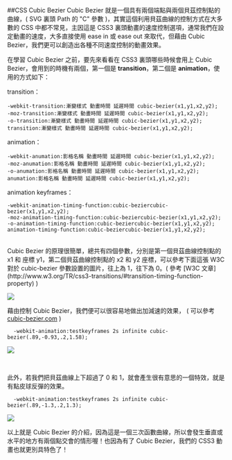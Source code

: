 ##CSS Cubic Bezier
Cubic Bezier 就是一個具有兩個端點與兩個貝茲控制點的曲線，( SVG 裏頭 Path 的 "C" 參數 )，其實這個利用貝茲曲線的控制方式在大多數的 CSS 中都不常見，主因這是 CSS3 裏頭動畫的速度控制選項，通常我們在設定動畫的速度，大多直接使用 ease in 或 ease out 來取代，但藉由 Cubic Bezier，我們更可以創造出各種不同速度控制的動畫效果。

在學習 Cubic Bezier 之前，要先來看看在 CSS3 裏頭哪些時候會用上 Cubic Bezier，會用到的時機有兩個，第一個是 **transition**，第二個是 **animation**，使用的方式如下：

transition：

	-webkit-transition:漸變樣式 動畫時間 延遲時間 cubic-bezier(x1,y1,x2,y2);
	-moz-transition:漸變樣式 動畫時間 延遲時間 cubic-bezier(x1,y1,x2,y2);
	-o-transition:漸變樣式 動畫時間 延遲時間 cubic-bezier(x1,y1,x2,y2);
	transition:漸變樣式 動畫時間 延遲時間 cubic-bezier(x1,y1,x2,y2);

animation：

	-webkit-anumation:影格名稱 動畫時間 延遲時間 cubic-bezier(x1,y1,x2,y2);
	-moz-anumation:影格名稱 動畫時間 延遲時間 cubic-bezier(x1,y1,x2,y2);
	-o-anumation:影格名稱 動畫時間 延遲時間 cubic-bezier(x1,y1,x2,y2);
	anumation:影格名稱 動畫時間 延遲時間 cubic-bezier(x1,y1,x2,y2);

animation keyframes：

	-webkit-animation-timing-function:cubic-beziercubic-bezier(x1,y1,x2,y2);
	-moz-animation-timing-function:cubic-beziercubic-bezier(x1,y1,x2,y2);
	-o-animation-timing-function:cubic-beziercubic-bezier(x1,y1,x2,y2);
	animation-timing-function:cubic-beziercubic-bezier(x1,y1,x2,y2);
<br/>
Cubic Bezier 的原理很簡單，總共有四個參數，分別是第一個貝茲曲線控制點的 x1 和 座標 y1，第二個貝茲曲線控制點的 x2 和 y2 座標，可以參考下面這張 W3C 對於 cubic-bezier 參數設置的圖片，往上為 1，往下為 0。( 參考 [W3C 文章](http://www.w3.org/TR/css3-transitions/#transition-timing-function-property) )

![](https://lh6.googleusercontent.com/-ADaUODvAz_k/U67MgNMbWhI/AAAAAAAA4-Y/ufxOjX7swtk/s300/20140628_1_04.png)
<br/>

藉由控制 Cubic Bezier，我們便可以很容易地做出加減速的效果， ( 可以參考 [cubic-bezier.com](http://cubic-bezier.com/) )

	  -webkit-animation:testkeyframes 2s infinite cubic-bezier(.89,-0.93,.2,1.58);

![](https://lh6.googleusercontent.com/-oybcdaTz0YQ/U67PzCp7nSI/AAAAAAAA4-o/Sto8MsYHHAs/s300/20140628_1_05.png)
	  
<br/>

此外，若我們把貝茲曲線上下超過了 0 和 1，就會產生很有意思的一個特效，就是有點皮球反彈的效果。

	  -webkit-animation:testkeyframes 2s infinite cubic-bezier(.89,-1.3,.2,1.3);

![](https://lh5.googleusercontent.com/-d3bW37xkcZ4/U67MgG3Wp-I/AAAAAAAA4-c/22ddAQHzbds/s300/20140628_1_03.png)
<br/>

以上就是 Cubic Bezier 的介紹，因為這是一個三次函數曲線，所以會發生垂直或水平的地方有兩個點交會的情形喔！也因為有了 Cubic Bezier，我們的 CSS3 動畫也就更別具特色了！



